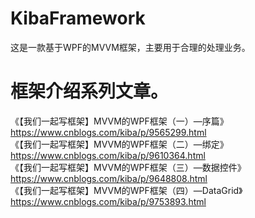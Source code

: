 # KibaFramework
这是一款基于WPF的MVVM框架，主要用于合理的处理业务。 
# 框架介绍系列文章。
《【我们一起写框架】MVVM的WPF框架（一）—序篇》https://www.cnblogs.com/kiba/p/9565299.html  
《【我们一起写框架】MVVM的WPF框架（二）—绑定》https://www.cnblogs.com/kiba/p/9610364.html   
《【我们一起写框架】MVVM的WPF框架（三）—数据控件》https://www.cnblogs.com/kiba/p/9648808.html   
《【我们一起写框架】MVVM的WPF框架（四）—DataGrid》https://www.cnblogs.com/kiba/p/9753893.html   

